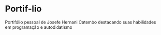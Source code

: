 # Portif-lio
Portifólio pessoal de Josefe Hernani Catembo destacando suas habilidades em programação  e autodidatismo 
